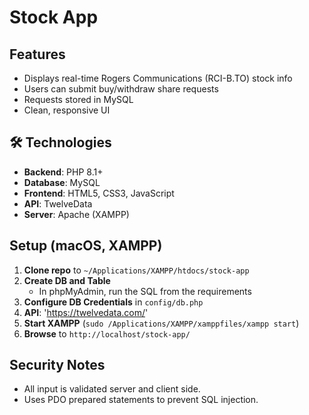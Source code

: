 # Stock App

## Features

- Displays real-time Rogers Communications (RCI-B.TO) stock info
- Users can submit buy/withdraw share requests
- Requests stored in MySQL
- Clean, responsive UI
  
## 🛠️ Technologies

- **Backend**: PHP 8.1+
- **Database**: MySQL
- **Frontend**: HTML5, CSS3, JavaScript
- **API**: TwelveData
- **Server**: Apache (XAMPP)

## Setup (macOS, XAMPP)

1. **Clone repo** to `~/Applications/XAMPP/htdocs/stock-app`
2. **Create DB and Table**  
   - In phpMyAdmin, run the SQL from the requirements
3. **Configure DB Credentials** in `config/db.php`
4. **API**: 'https://twelvedata.com/'
5. **Start XAMPP** (`sudo /Applications/XAMPP/xamppfiles/xampp start`)
6. **Browse** to `http://localhost/stock-app/`

## Security Notes

- All input is validated server and client side.
- Uses PDO prepared statements to prevent SQL injection.


